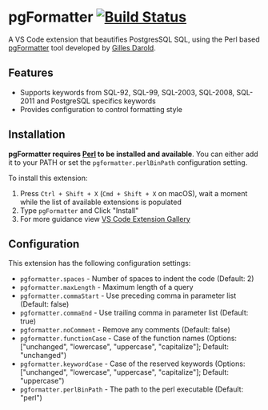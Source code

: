 # pgFormatter [![Build Status](https://travis-ci.org/bradymholt/vscode-pgFormatter.svg?branch=master)](https://travis-ci.org/bradymholt/vscode-pgFormatter)

A VS Code extension that beautifies PostgresSQL SQL, using the Perl based [pgFormatter](https://github.com/darold/pgFormatter) tool developed by [Gilles Darold](https://github.com/darold).

## Features

* Supports keywords from SQL-92, SQL-99, SQL-2003, SQL-2008, SQL-2011 and PostgreSQL specifics keywords
* Provides configuration to control formatting style

## Installation

**pgFormatter requires [Perl](https://www.perl.org/) to be installed and available**. You can either add it to your PATH or set the `pgformatter.perlBinPath` configuration setting.

To install this extension:

1. Press `Ctrl + Shift + X` (`Cmd + Shift + X` on macOS), wait a moment while the list of available extensions is populated
2. Type `pgFormatter` and Click "Install"
3. For more guidance view [VS Code Extension Gallery](https://marketplace.visualstudio.com/items?itemName=bradymholt.pgFormatter)

## Configuration

This extension has the following configuration settings:

* `pgformatter.spaces` - Number of spaces to indent the code (Default: 2)
* `pgformatter.maxLength` - Maximum length of a query
* `pgformatter.commaStart` - Use preceding comma in parameter list (Default: false)
* `pgformatter.commaEnd` - Use trailing comma in parameter list (Default: true)
* `pgformatter.noComment` - Remove any comments (Default: false)
* `pgformatter.functionCase` - Case of the function names (Options: ["unchanged", "lowercase", "uppercase", "capitalize"]; Default: "unchanged")
* `pgformatter.keywordCase` - Case of the reserved keywords (Options: ["unchanged", "lowercase", "uppercase", "capitalize"]; Default: "uppercase")
* `pgformatter.perlBinPath` - The path to the perl executable (Default: "perl")
